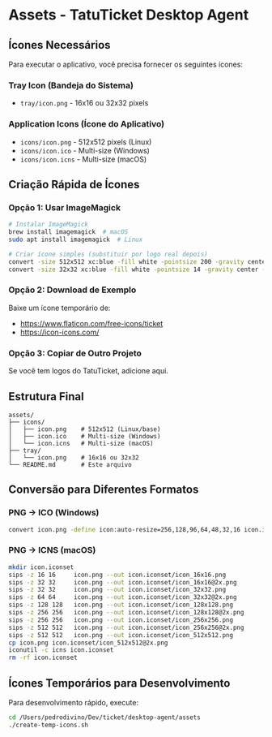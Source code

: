 # Assets - TatuTicket Desktop Agent

## Ícones Necessários

Para executar o aplicativo, você precisa fornecer os seguintes ícones:

### **Tray Icon** (Bandeja do Sistema)
- `tray/icon.png` - 16x16 ou 32x32 pixels

### **Application Icons** (Ícone do Aplicativo)
- `icons/icon.png` - 512x512 pixels (Linux)
- `icons/icon.ico` - Multi-size (Windows)
- `icons/icon.icns` - Multi-size (macOS)

## Criação Rápida de Ícones

### Opção 1: Usar ImageMagick
```bash
# Instalar ImageMagick
brew install imagemagick  # macOS
sudo apt install imagemagick  # Linux

# Criar ícone simples (substituir por logo real depois)
convert -size 512x512 xc:blue -fill white -pointsize 200 -gravity center -annotate +0+0 "TT" icons/icon.png
convert -size 32x32 xc:blue -fill white -pointsize 14 -gravity center -annotate +0+0 "TT" tray/icon.png
```

### Opção 2: Download de Exemplo
Baixe um ícone temporário de:
- https://www.flaticon.com/free-icons/ticket
- https://icon-icons.com/

### Opção 3: Copiar de Outro Projeto
Se você tem logos do TatuTicket, adicione aqui.

## Estrutura Final

```
assets/
├── icons/
│   ├── icon.png    # 512x512 (Linux/base)
│   ├── icon.ico    # Multi-size (Windows)
│   └── icon.icns   # Multi-size (macOS)
├── tray/
│   └── icon.png    # 16x16 ou 32x32
└── README.md       # Este arquivo
```

## Conversão para Diferentes Formatos

### PNG → ICO (Windows)
```bash
convert icon.png -define icon:auto-resize=256,128,96,64,48,32,16 icon.ico
```

### PNG → ICNS (macOS)
```bash
mkdir icon.iconset
sips -z 16 16     icon.png --out icon.iconset/icon_16x16.png
sips -z 32 32     icon.png --out icon.iconset/icon_16x16@2x.png
sips -z 32 32     icon.png --out icon.iconset/icon_32x32.png
sips -z 64 64     icon.png --out icon.iconset/icon_32x32@2x.png
sips -z 128 128   icon.png --out icon.iconset/icon_128x128.png
sips -z 256 256   icon.png --out icon.iconset/icon_128x128@2x.png
sips -z 256 256   icon.png --out icon.iconset/icon_256x256.png
sips -z 512 512   icon.png --out icon.iconset/icon_256x256@2x.png
sips -z 512 512   icon.png --out icon.iconset/icon_512x512.png
cp icon.png icon.iconset/icon_512x512@2x.png
iconutil -c icns icon.iconset
rm -rf icon.iconset
```

## Ícones Temporários para Desenvolvimento

Para desenvolvimento rápido, execute:
```bash
cd /Users/pedrodivino/Dev/ticket/desktop-agent/assets
./create-temp-icons.sh
```

